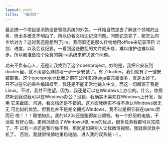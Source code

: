```yaml
---
layout: post
title:  "搞项目"
---
```


最近搞一个项目是消防设备智能系统的外包。一开始当然是去了解这个领域的业
务，但太多概念不明白了，所以边看文档边记录问题。问题记录完了，那怎么同
步给对方？这时我还是想到了jira。我同事还是那么传统地用office来记录项目
计划、进度，以及会议纪要，一看到这些散乱的文件就头疼，难以维护也难以同
步。所以我准备找个免费的类jira系统来解决这个问题。

功夫不负有心人，还是让我找到了这个openproject。妙的是，我把它安装到
docker里，就不用那么麻烦地一步一步安装了。有了docker，我们就有了一键安
装部署。这个openproject比我之前在公司搭的taiga要完善很多，真是太妙了。
只不过在它的某些编辑框里，我还是不能正常地输入中文，而这一切都源于我是
Linux。不过，我并不绝望。因为，我还是可以在Windows上办公的。什么，你居
然听到我说我可以在Windows办公？没错，我确实不喜欢在Windows上开发，但用
它来截图、沟通、看文档还是不错的。这方面我确实不得不承认Windows居无无
可比拟的优势。但我也并不是完全拥抱Windows，我不过是把它装在qemu里而已
啦！！！哪怕如此，我的t420s还是跑得如此顺畅。有一个好用的电脑，干活就
有好心情。更何况结合了Windows和Linux的优点，很多任务我都可以完成了。不
过有一点还是暂时做不到，那就是如果别人让我微信视频，我就得求救手机了。
否则，我就得悄悄地重启电脑，进入我的双系统 :-) 。
